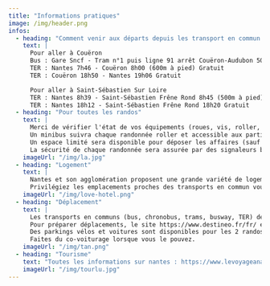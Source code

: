 ```yaml
---
title: "Informations pratiques"
image: /img/header.png
infos:
  - heading: "Comment venir aux départs depuis les transport en commun depuis la gare de Nantes ?"
    text: |
      Pour aller à Couëron
      Bus : Gare Sncf - Tram n°1 puis ligne 91 arrêt Couëron-Audubon 50min Gratuit
      TER : Nantes 7h46 - Couëron 8h00 (600m à pied) Gratuit
      TER : Couëron 18h50 - Nantes 19h06 Gratuit

      Pour aller à Saint-Sébastien Sur Loire
      TER : Nantes 8h39 - Saint-Sébastien Frêne Rond 8h45 (500m à pied) Gratuit
      TER : Nantes 18h12 - Saint-Sébastien Frêne Rond 18h20 Gratuit
  - heading: "Pour toutes les randos"
    text: |
      Merci de vérifier l'état de vos équipements (roues, vis, roller, ...) avant de venir aux randonnées roller et d'apporter vos clés en cas de soucis.
      Un minibus suivra chaque randonnée roller et accessible aux participants en difficulté.
      Un espace limité sera disponible pour déposer les affaires (sauf la sortie nocturne). Merci de prendre un petit sac à dos avec une gourde que vous pouvez garder avec vous au cas où. L'organisation décline toute responsabilité en cas de vol ou d'oubli.
      La sécurité de chaque randonnée sera assurée par des signaleurs bénévoles (les "Staffeurs") qui seront les seuls à porter des chasubles fluo. Merci respecter leurs consignes.
    imageUrl: "/img/la.jpg"
  - heading: "Logement"
    text: |
      Nantes et son agglomération proposent une grande variété de logements à votre disposition : Hôtels, Location auprès des habitants, ...
      Privilégiez les emplacements proches des transports en commun vous permettant de vous rendre facilement sur le départ des randonnées.
    imageUrl: "/img/love-hotel.png"
  - heading: "Déplacement"
    text: |
      Les transports en communs (bus, chronobus, trams, busway, TER) de l'agglomération nantaise sont gratuits le weekend. Profitez-en!
      Pour préparer déplacements, le site https://www.destineo.fr/fr/ est à votre disposition.
      Des parkings vélos et voitures sont disponibles pour les 2 randos en journée. Pour la rando du soir privilégiiez les parkings P+R.
      Faites du co-voiturage lorsque vous le pouvez.
    imageUrl: "/img/tan.png"
  - heading: "Tourisme"
    text: "Toutes les informations sur nantes : https://www.levoyageanantes.fr/"
    imageUrl: "/img/tourlu.jpg"
---
```

